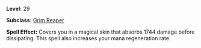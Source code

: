 <!-- TITLE: Spell: Corpseskin -->
<!-- SUBTITLE:  -->

**Level:** 29

**Subclass:** [Grim Reaper](grim-reaper)

**Spell Effect:** Covers you in a magical skin that absorbs 1744 damage before dissipating.  This spell also increases your mana regeneration rate.